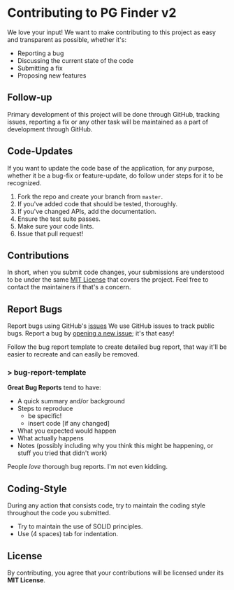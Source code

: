 # Contributing to PG Finder v2
We love your input! We want to make contributing to this project as easy and transparent as possible, whether it's:

- Reporting a bug
- Discussing the current state of the code
- Submitting a fix
- Proposing new features

## Follow-up
Primary development of this project will be done through GitHub, tracking issues, reporting a fix or any other task will
be maintained as a part of development through GitHub.

## Code-Updates
If you want to update the code base of the application, for any purpose, whether it be a bug-fix or feature-update, do 
follow under steps for it to be recognized. 

1. Fork the repo and create your branch from `master`.
2. If you've added code that should be tested, thoroughly.
3. If you've changed APIs, add the documentation.
4. Ensure the test suite passes.
5. Make sure your code lints.
6. Issue that pull request!

## Contributions
In short, when you submit code changes, your submissions are understood to be under the same [MIT License](http://choosealicense.com/licenses/mit/) that covers the project. Feel free to contact the maintainers if that's a concern.

## Report Bugs 
Report bugs using GitHub's [issues](https://github.com/aryan-upa/pg-finder-v2/issues)
We use GitHub issues to track public bugs. Report a bug by [opening a new issue](https://github.com/aryan-upa/pg-finder-v2/issues/new); it's that easy!

Follow the bug report template to create detailed bug report, that way it'll be easier to recreate and can easily be 
removed.

### > bug-report-template

**Great Bug Reports** tend to have:

- A quick summary and/or background
- Steps to reproduce
  - be specific!
  - insert code [if any changed]
- What you expected would happen
- What actually happens
- Notes (possibly including why you think this might be happening, or stuff you tried that didn't work)

People *love* thorough bug reports. I'm not even kidding.

## Coding-Style
During any action that consists code, try to maintain the coding style throughout the code you submitted. 

* Try to maintain the use of SOLID principles.
* Use (4 spaces) tab for indentation.

## License
By contributing, you agree that your contributions will be licensed under its **MIT License**.
